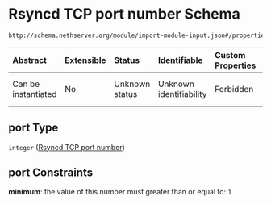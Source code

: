 # Rsyncd TCP port number Schema

```txt
http://schema.nethserver.org/module/import-module-input.json#/properties/port
```



| Abstract            | Extensible | Status         | Identifiable            | Custom Properties | Additional Properties | Access Restrictions | Defined In                                                                           |
| :------------------ | :--------- | :------------- | :---------------------- | :---------------- | :-------------------- | :------------------ | :----------------------------------------------------------------------------------- |
| Can be instantiated | No         | Unknown status | Unknown identifiability | Forbidden         | Allowed               | none                | [import-module-input.json\*](module/import-module-input.json "open original schema") |

## port Type

`integer` ([Rsyncd TCP port number](import-module-input-properties-rsyncd-tcp-port-number.md))

## port Constraints

**minimum**: the value of this number must greater than or equal to: `1`
